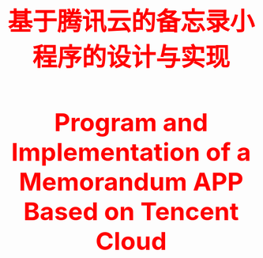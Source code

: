 <h1 align="center" style="color:red ; font-size:50px">基于腾讯云的备忘录小程序的设计与实现</h1>
<h1 align="center" style="color:red ; font-size:50px">Program and Implementation of a Memorandum APP Based on Tencent Cloud</h1>

